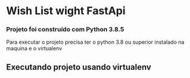 # Wish List wight FastApi

### Projeto foi construído com Python 3.8.5

Para executar o projeto precisa ter o python 3.8 ou superior instalado na maquina e o virtualenv

## Executando projeto usando virtualenv


